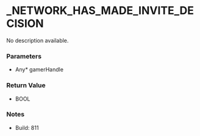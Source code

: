 # _NETWORK_HAS_MADE_INVITE_DECISION

No description available.

### Parameters
* Any* gamerHandle

### Return Value
* BOOL

### Notes
* Build: 811

